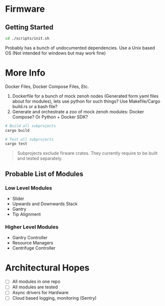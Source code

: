 # Firmware

## Getting Started
```sh
cd ./scripts/init.sh
```
Probably has a bunch of undocumented dependencies. Use a Unix based OS (Not intended for windows but may work fine)

# More Info
Docker Files, Docker Compose Files, Etc.
1. Dockerfile for a bunch of mock zenoh nodes (Generated form yaml files about for modules), lets use python for such things? Use Makefile/Cargo build.rs or a bash file?
2. Generate and orchestrate a zoo of mock zenoh modules: Docker Compose? Or Python + Docker SDK?

```sh
# Build all subprojects
cargo build

# Test all subprojects
cargo test
```

> Subprojects exclude firware crates. They currently require to be built and tested separately.

## Probable List of Modules
### Low Level Modules
- Slider
- Upwards and Downwards Stack
- Gantry
- Tip Alignment

### Higher Level Modules
- Gantry Controller
- Resource Managers
- Centrifuge Controller

# Architectural Hopes
- [ ] All modules in one repo
- [ ] All modules are tested
- [ ] Async drivers for Hardware
- [ ] Cloud based logging, monitoring (Sentry)
